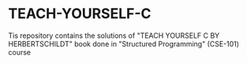 # TEACH-YOURSELF-C
Tis repository contains the solutions of "TEACH YOURSELF C BY HERBERTSCHILDT" book done in "Structured Programming" (CSE-101) course
